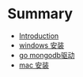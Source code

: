 # Summary

* [Introduction](README.md)
* [windows 安装](chapter1.md)
* [go mongodb驱动](chapter2.md)
* [mac 安装](chapter3.md)

